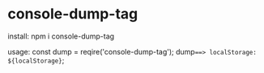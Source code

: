 # console-dump-tag

install:
npm i console-dump-tag

usage:
const dump = reqire('console-dump-tag');
dump`==> localStorage: ${localStorage}`;
